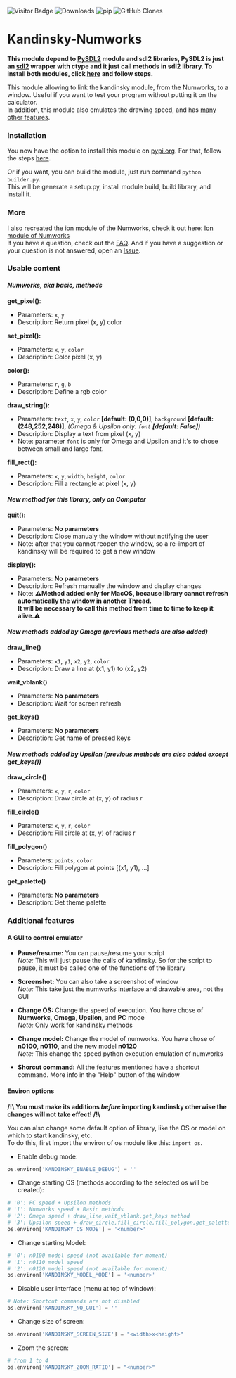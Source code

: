 ![Visitor Badge](https://visitor-badge.laobi.icu/badge?page_id=ZetaMap.Kandinsky-Numworks) ![Downloads](https://shields.io/github/downloads/ZetaMap/Kandinsky-Numworks/total) ![pip](https://img.shields.io/pypi/dm/kandinsky?label=pip_downloads) ![GitHub Clones](https://img.shields.io/badge/dynamic/json?color=success&label=clones&query=count&url=https://gist.githubusercontent.com/ZetaMap/d3a3bcef3e64ffa553c11c173a444a97/raw/clone.json&logo=github)
# Kandinsky-Numworks
**This module depend to [PySDL2](https://pysdl2.readthedocs.io/en/latest/) module and sdl2 libraries, PySDL2 is just an [sdl2](https://www.libsdl.org/) wrapper with ctype and it just call methods in sdl2 library. To install both modules, click [here](https://github.com/ZetaMap/Kandinsky-Numworks/blob/pysdl2/FAQ.md#how-to-install-pysdl2) and follow steps.** <br>

This module allowing to link the kandinsky module, from the Numworks, to a window. Useful if you want to test your program without putting it on the calculator. <br>
In addition, this module also emulates the drawing speed, and has [many other features](https://github.com/ZetaMap/Kandinsky-Numworks/blob/pysdl2/README.md#additional-features).


### Installation
You now have the option to install this module on [pypi.org](https://pypi.org/project/kandinsky/). For that, follow the steps [here](https://github.com/ZetaMap/Kandinsky-Numworks/blob/pysdl2/FAQ.md#how-to-install-this-module).

Or if you want, you can build the module, just run command ``python builder.py``. <br>
This will be generate a setup.py, install module build, build library, and install it.

### More
I also recreated the ion module of the Numworks, check it out here: [Ion module of Numworks](https://github.com/ZetaMap/Ion-numworks)<br>
If you have a question, check out the [FAQ](https://github.com/ZetaMap/Kandinsky-Numworks/blob/pysdl2/FAQ.md). And if you have a suggestion or your question is not answered, open an [Issue](https://github.com/ZetaMap/Kandinsky-Numworks/issues/new).


### Usable content
#### ***Numworks, aka basic, methods***

**get_pixel()**:
* Parameters: ``x``, ``y``
* Description: Return pixel (x, y) color

**set_pixel():**
* Parameters: ``x``, ``y``, ``color``
* Description: Color pixel (x, y)

**color():**
* Parameters: ``r``, ``g``, ``b``
* Description: Define a rgb color

**draw_string():**
* Parameters: ``text``, ``x``, ``y``, ``color`` **[default: (0,0,0)]**, ``background`` **[default: (248,252,248)]**, *(Omega & Upsilon only: ``font`` **[default: False]**)*
* Description: Display a text from pixel (x, y)
* Note: parameter ``font`` is only for Omega and Upsilon and it's to chose between small and large font.

**fill_rect():**
* Parameters: ``x``, ``y``, ``width``, ``height``, ``color``
* Description: Fill a rectangle at pixel (x, y)

#### ***New method for this library, only on Computer***

**quit():**
* Parameters: **No parameters**
* Description: Close manualy the window without notifying the user
* Note: after that you cannot reopen the window, so a re-import of kandinsky will be required to get a new window

**display():**
* Parameters: **No parameters**
* Description: Refresh manually the window and display changes
* Note: **⚠️Method added only for MacOS, because library cannot refresh automatically the window in another Thread. <br>
It will be necessary to call this method from time to time to keep it alive.⚠️**

#### ***New methods added by Omega (previous methods are also added)***

**draw_line()**
* Parameters: ``x1``, ``y1``, ``x2``, ``y2``, ``color``
* Description: Draw a line at (x1, y1) to (x2, y2)

**wait_vblank()**
* Parameters: **No parameters**
* Description: Wait for screen refresh

**get_keys()**
* Parameters: **No parameters**
* Description: Get name of pressed keys

#### ***New methods added by Upsilon (previous methods are also added except get_keys())***

**draw_circle()**
* Parameters: ``x``, ``y``, ``r``, ``color``
* Description: Draw circle at (x, y) of radius r

**fill_circle()**
* Parameters:  ``x``, ``y``, ``r``, ``color``
* Description: Fill circle at (x, y) of radius r

**fill_polygon()**
* Parameters: ``points``, ``color``
* Description: Fill polygon at points [(x1, y1), ...]

**get_palette()**
* Parameters: **No parameters**
* Description: Get theme palette


### Additional features
#### A GUI to control emulator

* **Pause/resume:** You can pause/resume your script <br> 
*Note:* This will just pause the calls of kandinsky. So for the script to pause, it must be called one of the functions of the library

* **Screenshot:** You can also take a screenshot of window <br>
*Note:* This take just the numworks interface and drawable area, not the GUI

* **Change OS:** Change the speed of execution. You have chose of **Numworks**, **Omega**, **Upsilon**, and **PC** mode <br>
*Note:* Only work for kandinsky methods

* **Change model:** Change the model of numworks. You have chose of **n0100**, **n0110**, and the new model **n0120** <br>
*Note:* This change the speed python execution emulation of numworks

* **Shorcut command:** All the features mentioned have a shortcut command. More info in the "Help" button of the window

#### Environ options
**/!\\ You must make its additions *before* importing kandinsky otherwise the changes will not take effect! /!\\**

You can also change some default option of library, like the OS or model on which to start kandinsky, etc. <br> 
To do this, first import the environ of os module like this: ``import os``.

* Enable debug mode:
```python
os.environ['KANDINSKY_ENABLE_DEBUG'] = '' 
```

* Change starting OS (methods according to the selected os will be created):
```python
# '0': PC speed + Upsilon methods
# '1': Numworks speed + Basic methods
# '2': Omega speed + draw_line,wait_vblank,get_keys method
# '3': Upsilon speed + draw_circle,fill_circle,fill_polygon,get_palette methods - get_keys
os.environ['KANDINSKY_OS_MODE'] = '<number>'
```

* Change starting Model:
```python
# '0': n0100 model speed (not available for moment)
# '1': n0110 model speed
# '2': n0120 model speed (not available for moment)
os.environ['KANDINSKY_MODEL_MODE'] = '<number>'
```

* Disable user interface (menu at top of window):
```python
# Note: Shortcut commands are not disabled
os.environ['KANDINSKY_NO_GUI'] = ''
```

* Change size of screen:
```python
os.environ['KANDINSKY_SCREEN_SIZE'] = "<width>x<height>"
```

* Zoom the screen:
```python
# from 1 to 4
os.environ['KANDINSKY_ZOOM_RATIO'] = "<number>"
```

